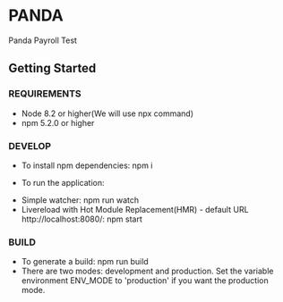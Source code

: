 # PANDA
Panda Payroll Test

## Getting Started

### REQUIREMENTS

- Node 8.2 or higher(We will use npx command)
- npm 5.2.0 or higher

### DEVELOP

- To install npm dependencies: npm i

- To run the application:

* Simple watcher: npm run watch
* Livereload with Hot Module Replacement(HMR) - default URL http://localhost:8080/: npm start



### BUILD

- To generate a build: npm run build
- There are two modes: development and production. Set the variable environment ENV_MODE to 'production' if you want the production mode.
